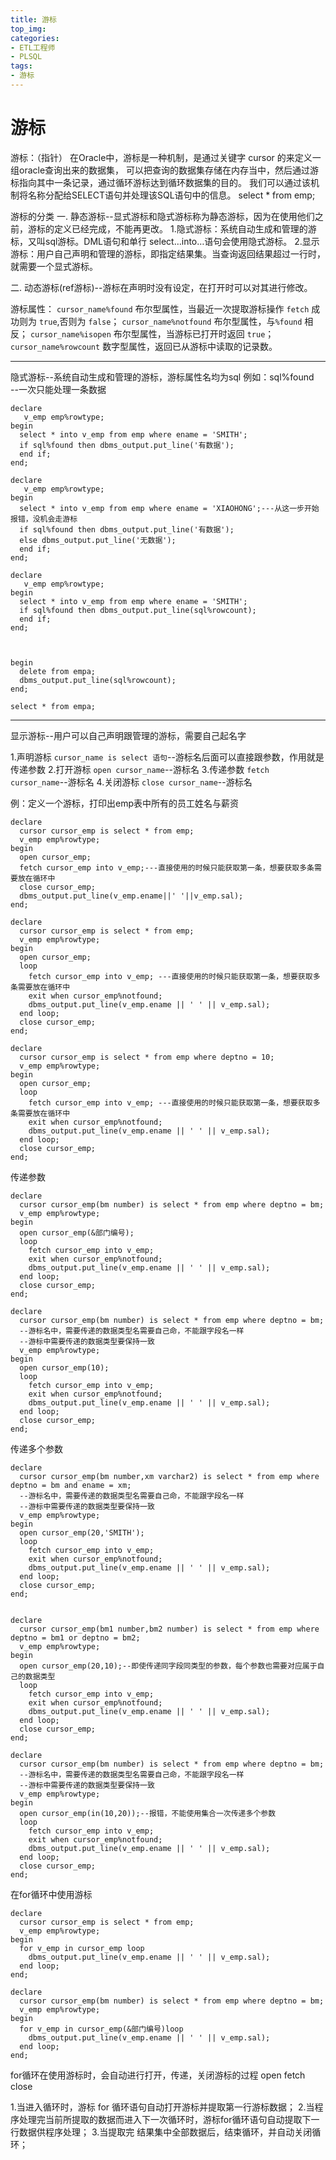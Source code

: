 ```yaml
---
title: 游标
top_img: 
categories: 
- ETL工程师
- PLSQL
tags:
- 游标
---
```


# 游标

游标：（指针）
在Oracle中，游标是一种机制，是通过关键字 cursor 的来定义一组oracle查询出来的数据集，
可以把查询的数据集存储在内存当中，然后通过游标指向其中一条记录，通过循环游标达到循环数据集的目的。
我们可以通过该机制将名称分配给SELECT语句并处理该SQL语句中的信息。
select * from emp;

游标的分类
一. 静态游标--显式游标和隐式游标称为静态游标，因为在使用他们之前，游标的定义已经完成，不能再更改。
1.隐式游标：系统自动生成和管理的游标，又叫sql游标。DML语句和单行 select…into…语句会使用隐式游标。
2.显示游标：用户自己声明和管理的游标，即指定结果集。当查询返回结果超过一行时，就需要一个显式游标。

二. 动态游标(ref游标)--游标在声明时没有设定，在打开时可以对其进行修改。

游标属性：
`cursor_name%found`      布尔型属性，当最近一次提取游标操作 `fetch` 成功则为 `true`,否则为 `false`；
`cursor_name%notfound`   布尔型属性，与`%found` 相反；
`cursor_name%isopen`     布尔型属性，当游标已打开时返回 `true`；
`cursor_name%rowcount`   数字型属性，返回已从游标中读取的记录数。

---------------------------------------------------------------------------------------
隐式游标--系统自动生成和管理的游标，游标属性名均为sql  例如：sql%found  
--一次只能处理一条数据

```plsql
declare
   v_emp emp%rowtype;
begin
  select * into v_emp from emp where ename = 'SMITH';
  if sql%found then dbms_output.put_line('有数据');
  end if;
end;

declare
   v_emp emp%rowtype;
begin
  select * into v_emp from emp where ename = 'XIAOHONG';---从这一步开始报错，没机会走游标
  if sql%found then dbms_output.put_line('有数据');
  else dbms_output.put_line('无数据');
  end if;
end;

declare
   v_emp emp%rowtype;
begin
  select * into v_emp from emp where ename = 'SMITH';
  if sql%found then dbms_output.put_line(sql%rowcount);
  end if;
end;



begin
  delete from empa;
  dbms_output.put_line(sql%rowcount);
end;

select * from empa;
```



-----------------------------------------------------------------------------
显示游标--用户可以自己声明跟管理的游标，需要自己起名字

1.声明游标  `cursor_name is select 语句`--游标名后面可以直接跟参数，作用就是传递参数
2.打开游标  `open cursor_name`--游标名
3.传递参数  `fetch cursor_name`--游标名
4.关闭游标  `close cursor_name`--游标名

例：定义一个游标，打印出emp表中所有的员工姓名与薪资

```plsql
declare
  cursor cursor_emp is select * from emp;
  v_emp emp%rowtype;
begin
  open cursor_emp;
  fetch cursor_emp into v_emp;---直接使用的时候只能获取第一条，想要获取多条需要放在循环中
  close cursor_emp;
  dbms_output.put_line(v_emp.ename||' '||v_emp.sal);
end;

declare
  cursor cursor_emp is select * from emp;
  v_emp emp%rowtype;
begin
  open cursor_emp;
  loop
    fetch cursor_emp into v_emp; ---直接使用的时候只能获取第一条，想要获取多条需要放在循环中
    exit when cursor_emp%notfound;
    dbms_output.put_line(v_emp.ename || ' ' || v_emp.sal);
  end loop;
  close cursor_emp;
end;

declare
  cursor cursor_emp is select * from emp where deptno = 10;
  v_emp emp%rowtype;
begin
  open cursor_emp;
  loop
    fetch cursor_emp into v_emp; ---直接使用的时候只能获取第一条，想要获取多条需要放在循环中
    exit when cursor_emp%notfound;
    dbms_output.put_line(v_emp.ename || ' ' || v_emp.sal);
  end loop;
  close cursor_emp;
end;
```

传递参数

```plsql
declare
  cursor cursor_emp(bm number) is select * from emp where deptno = bm;
  v_emp emp%rowtype;
begin
  open cursor_emp(&部门编号);
  loop
    fetch cursor_emp into v_emp;
    exit when cursor_emp%notfound;
    dbms_output.put_line(v_emp.ename || ' ' || v_emp.sal);
  end loop;
  close cursor_emp;
end;

declare
  cursor cursor_emp(bm number) is select * from emp where deptno = bm;
  --游标名中，需要传递的数据类型名需要自己命，不能跟字段名一样
  --游标中需要传递的数据类型要保持一致
  v_emp emp%rowtype;
begin
  open cursor_emp(10);
  loop
    fetch cursor_emp into v_emp;
    exit when cursor_emp%notfound;
    dbms_output.put_line(v_emp.ename || ' ' || v_emp.sal);
  end loop;
  close cursor_emp;
end;
```

传递多个参数

```plsql
declare
  cursor cursor_emp(bm number,xm varchar2) is select * from emp where deptno = bm and ename = xm;
  --游标名中，需要传递的数据类型名需要自己命，不能跟字段名一样
  --游标中需要传递的数据类型要保持一致
  v_emp emp%rowtype;
begin
  open cursor_emp(20,'SMITH');
  loop
    fetch cursor_emp into v_emp;
    exit when cursor_emp%notfound;
    dbms_output.put_line(v_emp.ename || ' ' || v_emp.sal);
  end loop;
  close cursor_emp;
end;


declare
  cursor cursor_emp(bm1 number,bm2 number) is select * from emp where deptno = bm1 or deptno = bm2;
  v_emp emp%rowtype;
begin
  open cursor_emp(20,10);--即使传递同字段同类型的参数，每个参数也需要对应属于自己的数据类型
  loop
    fetch cursor_emp into v_emp;
    exit when cursor_emp%notfound;
    dbms_output.put_line(v_emp.ename || ' ' || v_emp.sal);
  end loop;
  close cursor_emp;
end;

declare
  cursor cursor_emp(bm number) is select * from emp where deptno = bm;
  --游标名中，需要传递的数据类型名需要自己命，不能跟字段名一样
  --游标中需要传递的数据类型要保持一致
  v_emp emp%rowtype;
begin
  open cursor_emp(in(10,20));--报错，不能使用集合一次传递多个参数
  loop
    fetch cursor_emp into v_emp;
    exit when cursor_emp%notfound;
    dbms_output.put_line(v_emp.ename || ' ' || v_emp.sal);
  end loop;
  close cursor_emp;
end;
```

在for循环中使用游标

```plsql
declare
  cursor cursor_emp is select * from emp;
  v_emp emp%rowtype;
begin
  for v_emp in cursor_emp loop
    dbms_output.put_line(v_emp.ename || ' ' || v_emp.sal);
  end loop;
end;

declare
  cursor cursor_emp(bm number) is select * from emp where deptno = bm;
  v_emp emp%rowtype;
begin
  for v_emp in cursor_emp(&部门编号)loop
    dbms_output.put_line(v_emp.ename || ' ' || v_emp.sal);
  end loop;
end;
```

for循环在使用游标时，会自动进行打开，传递，关闭游标的过程
                               open  fetch   close

1.当进入循环时，游标 for 循环语句自动打开游标并提取第一行游标数据；
2.当程序处理完当前所提取的数据而进入下一次循环时，游标for循环语句自动提取下一行数据供程序处理；
3.当提取完 结果集中全部数据后，结束循环，并自动关闭循环；
